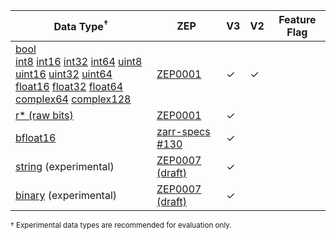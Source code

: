 | Data Type<sup>†</sup> | ZEP | V3 | V2 | Feature Flag |
| --------- | --- | ----- | -- | ------------ |
| [bool]<br>[int8] [int16] [int32] [int64] [uint8] [uint16] [uint32] [uint64]<br>[float16] [float32] [float64]<br>[complex64] [complex128] | [ZEP0001] | &check; | &check; | |
[r* (raw bits)] | [ZEP0001] | &check; | | |
| [bfloat16] | [zarr-specs #130] | &check; | | |
| [string] (experimental) | [ZEP0007 (draft)] | &check; | | |
| [binary] (experimental) | [ZEP0007 (draft)] | &check; | | |

<sup>† Experimental data types are recommended for evaluation only.</sup>

[bool]: crate::array::data_type::DataType::Bool
[int8]: crate::array::data_type::DataType::Int8
[int16]: crate::array::data_type::DataType::Int16
[int32]: crate::array::data_type::DataType::Int32
[int64]: crate::array::data_type::DataType::Int64
[uint8]: crate::array::data_type::DataType::UInt8
[uint16]: crate::array::data_type::DataType::UInt16
[uint32]: crate::array::data_type::DataType::UInt32
[uint64]: crate::array::data_type::DataType::UInt64
[float16]: crate::array::data_type::DataType::Float16
[float32]: crate::array::data_type::DataType::Float32
[float64]: crate::array::data_type::DataType::Float64
[complex64]: crate::array::data_type::DataType::Complex64
[complex128]: crate::array::data_type::DataType::Complex128
[bfloat16]: crate::array::data_type::DataType::BFloat16
[r* (raw bits)]: crate::array::data_type::DataType::RawBits
[string]: crate::array::data_type::DataType::String
[binary]: crate::array::data_type::DataType::Binary

[ZEP0001]: https://zarr.dev/zeps/accepted/ZEP0001.html
[zarr-specs #130]: https://github.com/zarr-developers/zarr-specs/issues/130
[ZEP0007 (draft)]: https://github.com/zarr-developers/zeps/pull/47
